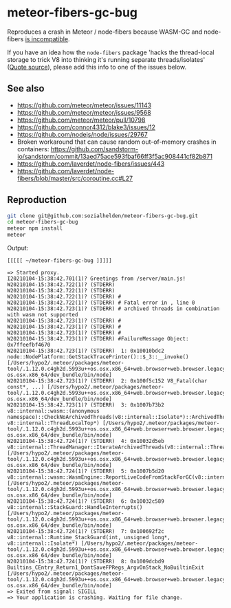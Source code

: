 # meteor-fibers-gc-bug

Reproduces a crash in Meteor / node-fibers because WASM-GC and node-fibers [is incompatible](https://github.com/nodejs/node/issues/29767#issuecomment-536505347).

If you have an idea how the `node-fibers` package 'hacks the thread-local storage to trick V8 into thinking it's running separate threads/isolates' ([Quote source](https://github.com/nodejs/node/issues/29767#issuecomment-536505347)), please add this info to one of the issues below.

## See also

- https://github.com/meteor/meteor/issues/11143
- https://github.com/meteor/meteor/issues/9568
- https://github.com/meteor/meteor/pull/10798
- https://github.com/connor4312/blake3/issues/12
- https://github.com/nodejs/node/issues/29767
- Broken workaround that can cause random out-of-memory crashes in containers: https://github.com/sandstorm-io/sandstorm/commit/13aed75ace593fbaf66ff3f5ac908441cf82b871
- https://github.com/laverdet/node-fibers/issues/443
- https://github.com/laverdet/node-fibers/blob/master/src/coroutine.cc#L27


## Reproduction

```bash
git clone git@github.com:sozialhelden/meteor-fibers-gc-bug.git
cd meteor-fibers-gc-bug
meteor npm install
meteor
```

Output:
```
[[[[[ ~/meteor-fibers-gc-bug ]]]]]

=> Started proxy.
I20210104-15:38:42.701(1)? Greetings from /server/main.js!
W20210104-15:38:42.722(1)? (STDERR)
W20210104-15:38:42.722(1)? (STDERR)
W20210104-15:38:42.722(1)? (STDERR) #
W20210104-15:38:42.722(1)? (STDERR) # Fatal error in , line 0
W20210104-15:38:42.723(1)? (STDERR) # archived threads in combination with wasm not supported
W20210104-15:38:42.723(1)? (STDERR) #
W20210104-15:38:42.723(1)? (STDERR) #
W20210104-15:38:42.723(1)? (STDERR) #
W20210104-15:38:42.723(1)? (STDERR) #FailureMessage Object: 0x7ffeefbf4670
W20210104-15:38:42.723(1)? (STDERR)  1: 0x10010bdc2 node::NodePlatform::GetStackTracePrinter()::$_3::__invoke() [/Users/hypo2/.meteor/packages/meteor-tool/.1.12.0.c4gh2d.5993u++os.osx.x86_64+web.browser+web.browser.legacy+web.cordova/mt-os.osx.x86_64/dev_bundle/bin/node]
W20210104-15:38:42.723(1)? (STDERR)  2: 0x100f5c152 V8_Fatal(char const*, ...) [/Users/hypo2/.meteor/packages/meteor-tool/.1.12.0.c4gh2d.5993u++os.osx.x86_64+web.browser+web.browser.legacy+web.cordova/mt-os.osx.x86_64/dev_bundle/bin/node]
W20210104-15:38:42.723(1)? (STDERR)  3: 0x1007b73b2 v8::internal::wasm::(anonymous namespace)::CheckNoArchivedThreads(v8::internal::Isolate*)::ArchivedThreadsVisitor::VisitThread(v8::internal::Isolate*, v8::internal::ThreadLocalTop*) [/Users/hypo2/.meteor/packages/meteor-tool/.1.12.0.c4gh2d.5993u++os.osx.x86_64+web.browser+web.browser.legacy+web.cordova/mt-os.osx.x86_64/dev_bundle/bin/node]
W20210104-15:38:42.724(1)? (STDERR)  4: 0x10032d5eb v8::internal::ThreadManager::IterateArchivedThreads(v8::internal::ThreadVisitor*) [/Users/hypo2/.meteor/packages/meteor-tool/.1.12.0.c4gh2d.5993u++os.osx.x86_64+web.browser+web.browser.legacy+web.cordova/mt-os.osx.x86_64/dev_bundle/bin/node]
W20210104-15:38:42.724(1)? (STDERR)  5: 0x1007b5d20 v8::internal::wasm::WasmEngine::ReportLiveCodeFromStackForGC(v8::internal::Isolate*) [/Users/hypo2/.meteor/packages/meteor-tool/.1.12.0.c4gh2d.5993u++os.osx.x86_64+web.browser+web.browser.legacy+web.cordova/mt-os.osx.x86_64/dev_bundle/bin/node]
W20210104-15:38:42.724(1)? (STDERR)  6: 0x10032c589 v8::internal::StackGuard::HandleInterrupts() [/Users/hypo2/.meteor/packages/meteor-tool/.1.12.0.c4gh2d.5993u++os.osx.x86_64+web.browser+web.browser.legacy+web.cordova/mt-os.osx.x86_64/dev_bundle/bin/node]
W20210104-15:38:42.724(1)? (STDERR)  7: 0x100692f2c v8::internal::Runtime_StackGuard(int, unsigned long*, v8::internal::Isolate*) [/Users/hypo2/.meteor/packages/meteor-tool/.1.12.0.c4gh2d.5993u++os.osx.x86_64+web.browser+web.browser.legacy+web.cordova/mt-os.osx.x86_64/dev_bundle/bin/node]
W20210104-15:38:42.724(1)? (STDERR)  8: 0x1009dcbd9 Builtins_CEntry_Return1_DontSaveFPRegs_ArgvOnStack_NoBuiltinExit [/Users/hypo2/.meteor/packages/meteor-tool/.1.12.0.c4gh2d.5993u++os.osx.x86_64+web.browser+web.browser.legacy+web.cordova/mt-os.osx.x86_64/dev_bundle/bin/node]
=> Exited from signal: SIGILL
=> Your application is crashing. Waiting for file change.
```
